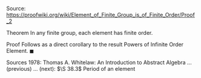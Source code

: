 # 

Source: https://proofwiki.org/wiki/Element_of_Finite_Group_is_of_Finite_Order/Proof_2

Theorem
In any finite group, each element has finite order.


Proof
Follows as a direct corollary to the result Powers of Infinite Order Element.
$\blacksquare$


Sources
1978: Thomas A. Whitelaw: An Introduction to Abstract Algebra ... (previous) ... (next): $\S 38.3$ Period of an element




